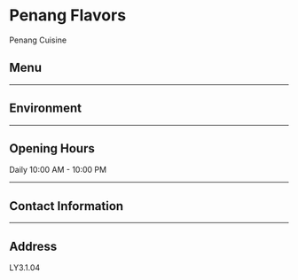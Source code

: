 # Penang Flavors

Penang Cuisine

## Menu

---

## Environment

---

## Opening Hours

Daily 10:00 AM - 10:00 PM

---

## Contact Information

---

## Address

LY3.1.04
